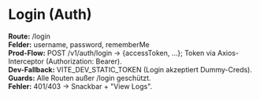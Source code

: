 # Login (Auth)
**Route:** /login  
**Felder:** username, password, rememberMe  
**Prod-Flow:** POST /v1/auth/login → {accessToken, ...}; Token via Axios-Interceptor (Authorization: Bearer).  
**Dev-Fallback:** VITE_DEV_STATIC_TOKEN (Login akzeptiert Dummy-Creds).  
**Guards:** Alle Routen außer /login geschützt.  
**Fehler:** 401/403 → Snackbar + "View Logs".
